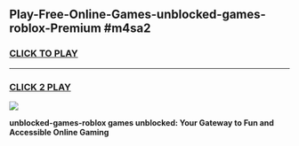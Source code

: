 
## Play-Free-Online-Games-unblocked-games-roblox-Premium #m4sa2
<h3>
<a href="https://premium.freeplayer.one?title=unblocked-games-roblox&ref=8M">CLICK TO PLAY</a></h3>
<hr>

<h3>
<a href="https://premium.freeplayer.one?title=unblocked-games-roblox&ref=8M">CLICK 2 PLAY</a>
  
</h3>

<a href="https://premium.freeplayer.one?title=unblocked-games-roblox&ref=8M"><img src="https://clearcache.store/games.png"></a>


**unblocked-games-roblox games unblocked: Your Gateway to Fun and Accessible Online Gaming**
